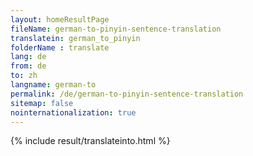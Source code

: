 ```yaml
---
layout: homeResultPage
fileName: german-to-pinyin-sentence-translation
translatein: german_to_pinyin
folderName : translate
lang: de
from: de
to: zh
langname: german-to
permalink: /de/german-to-pinyin-sentence-translation
sitemap: false
nointernationalization: true
---
```

{% include result/translateinto.html %}

<script src="/js/result/translation.js" data-foldername="{{page.folderName}}" data-lang="{{page.lang}}"></script>
